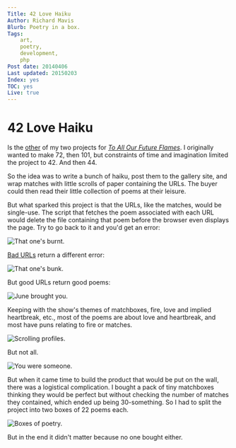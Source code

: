 ```yaml
---
Title: 42 Love Haiku
Author: Richard Mavis
Blurb: Poetry in a box.
Tags:
    art,
    poetry,
    development,
    php
Post date: 20140406
Last updated: 20150203
Index: yes
TOC: yes
Live: true
---
```




# 42 Love Haiku

Is the [other][kjv] of my two projects for [*To All Our Future Flames*][taoff]. I originally wanted to make 72, then 101, but constraints of time and imagination limited the project to 42. And then 44.

So the idea was to write a bunch of haiku, post them to the gallery site, and wrap matches with little scrolls of paper containing the URLs. The buyer could then read their little collection of poems at their leisure.

But what sparked this project is that the URLs, like the matches, would be single-use. The script that fetches the poem associated with each URL would delete the file containing that poem before the browser even displays the page. Try to go back to it and you'd get an error:

<div class="img-block"><img class="blockimg" src="/images/42-love-haiku/error-burnt.png" alt="That one's burnt." /></div>

[Bad URLs][bunk] return a different error:

<div class="img-block"><img class="blockimg" src="/images/42-love-haiku/error-bunk.png" alt="That one's bunk." /></div>

But good URLs return good poems:

<div class="img-block"><img class="blockimg" src="/images/42-love-haiku/june-brought-you.png" alt="June brought you." /></div>

Keeping with the show's themes of matchboxes, fire, love and implied heartbreak, etc., most of the poems are about love and heartbreak, and most have puns relating to fire or matches.

<div class="img-block"><img class="blockimg" src="/images/42-love-haiku/scrolling-profiles.png" alt="Scrolling profiles." /></div>

But not all.

<div class="img-block"><img class="blockimg" src="/images/42-love-haiku/you-were-someone.png" alt="You were someone." /></div>

But when it came time to build the product that would be put on the wall, there was a logistical complication. I bought a pack of tiny matchboxes thinking they would be perfect but without checking the number of matches they contained, which ended up being 30-something. So I had to split the project into two boxes of 22 poems each.

<div class="img-block"><img class="blockimg" src="/images/42-love-haiku/42-love-haiku-boxes.jpg" alt="Boxes of poetry." /></div>

But in the end it didn't matter because no one bought either.




[kjv]: /the-king-james-in-fire-flames
[taoff]: http://giganticgallery.info/shows/to-all-our-future-flames
[bunk]: http://giganticgallery.info/42-love-haiku/bunk
